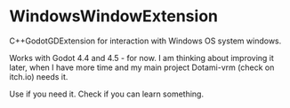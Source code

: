# WindowsWindowExtension
C++GodotGDExtension for interaction with Windows OS system windows.

Works with Godot 4.4 and 4.5 - for now. I am thinking about improving it later,
when I have more time and my main project Dotami-vrm (check on itch.io) needs it. 

Use if you need it. Check if you can learn something. 
